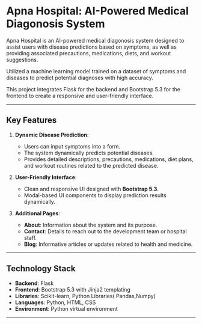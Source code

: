 # **Apna Hospital: AI-Powered Medical Diagonosis System**

Apna Hospital is an AI-powered medical diagonosis system designed to assist users with disease predictions based on symptoms, as well as providing associated precautions, medications, diets, and workout suggestions.

Utilized a machine learning model trained on a dataset of symptoms and diseases to predict potential diagnoses with high accuracy.

This project integrates Flask for the backend and Bootstrap 5.3 for the frontend to create a responsive and user-friendly interface.

---

## **Key Features**
1. **Dynamic Disease Prediction**:
   - Users can input symptoms into a form.
   - The system dynamically predicts potential diseases.
   - Provides detailed descriptions, precautions, medications, diet plans, and workout routines related to the predicted disease.

2. **User-Friendly Interface**:
   - Clean and responsive UI designed with **Bootstrap 5.3**.
   - Modal-based UI components to display prediction results dynamically.


3. **Additional Pages**:
   - **About**: Information about the system and its purpose.
   - **Contact**: Details to reach out to the development team or hospital staff.
   - **Blog**: Informative articles or updates related to health and medicine.

---

## **Technology Stack**
- **Backend**: Flask
- **Frontend**: Bootstrap 5.3 with Jinja2 templating
- **Libraries**: Scikit-learn, Python Libraries( Pandas,Numpy)
- **Languages**: Python, HTML, CSS
- **Environment**: Python virtual environment

---


